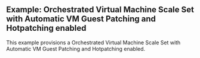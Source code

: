 ## Example: Orchestrated Virtual Machine Scale Set with Automatic VM Guest Patching and Hotpatching enabled

This example provisions a Orchestrated Virtual Machine Scale Set with Automatic VM Guest Patching and Hotpatching enabled.
